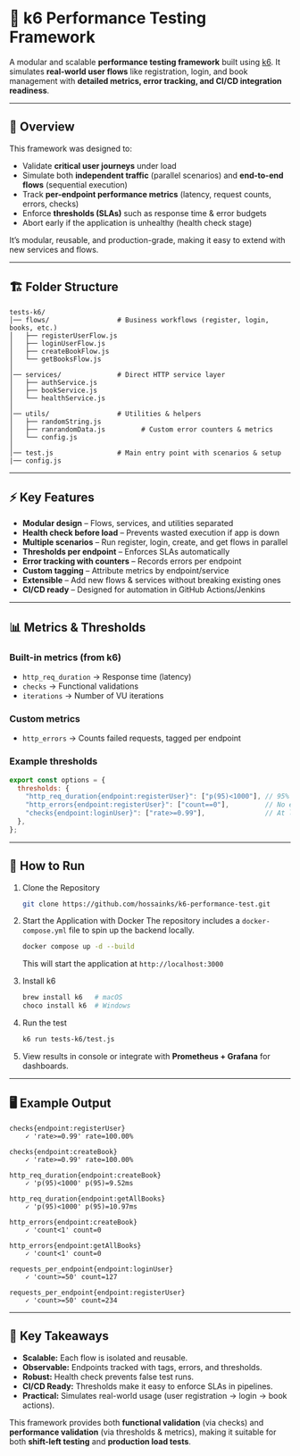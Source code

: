 # 📘 k6 Performance Testing Framework

A modular and scalable **performance testing framework** built using [k6](https://k6.io).
It simulates **real-world user flows** like registration, login, and book management with **detailed metrics, error tracking, and CI/CD integration readiness**.

---

## 📖 Overview

This framework was designed to:

* Validate **critical user journeys** under load
* Simulate both **independent traffic** (parallel scenarios) and **end-to-end flows** (sequential execution)
* Track **per-endpoint performance metrics** (latency, request counts, errors, checks)
* Enforce **thresholds (SLAs)** such as response time & error budgets
* Abort early if the application is unhealthy (health check stage)

It’s modular, reusable, and production-grade, making it easy to extend with new services and flows.

---

## 🏗️ Folder Structure

```
tests-k6/
│── flows/                 # Business workflows (register, login, books, etc.)
│   ├── registerUserFlow.js
│   ├── loginUserFlow.js
│   ├── createBookFlow.js
│   └── getBooksFlow.js
│
│── services/              # Direct HTTP service layer
│   ├── authService.js
│   ├── bookService.js
│   └── healthService.js
│
│── utils/                 # Utilities & helpers
│   ├── randomString.js
│   ├── ranrandomData.js         # Custom error counters & metrics
│   └── config.js
│
│── test.js                # Main entry point with scenarios & setup
|── config.js     
```

---

## ⚡ Key Features

* **Modular design** – Flows, services, and utilities separated
* **Health check before load** – Prevents wasted execution if app is down
* **Multiple scenarios** – Run register, login, create, and get flows in parallel
* **Thresholds per endpoint** – Enforces SLAs automatically
* **Error tracking with counters** – Records errors per endpoint
* **Custom tagging** – Attribute metrics by endpoint/service
* **Extensible** – Add new flows & services without breaking existing ones
* **CI/CD ready** – Designed for automation in GitHub Actions/Jenkins

---

## 📊 Metrics & Thresholds

### Built-in metrics (from k6)

* `http_req_duration` → Response time (latency)
* `checks` → Functional validations
* `iterations` → Number of VU iterations

### Custom metrics

* `http_errors` → Counts failed requests, tagged per endpoint

### Example thresholds

```js
export const options = {
  thresholds: {
    "http_req_duration{endpoint:registerUser}": ["p(95)<1000"], // 95% < 1s
    "http_errors{endpoint:registerUser}": ["count==0"],         // No errors
    "checks{endpoint:loginUser}": ["rate>=0.99"],               // At least 99% success
  },
};
```

---

## 🚀 How to Run

1. Clone the Repository

   ```sh
   git clone https://github.com/hossainks/k6-performance-test.git
   ```
2. Start the Application with Docker
   The repository includes a `docker-compose.yml` file to spin up the backend locally.

   ```sh
   docker compose up -d --build
   ```
   This will start the application at `http://localhost:3000`

3. Install k6

   ```sh
   brew install k6   # macOS
   choco install k6  # Windows
   ```

4. Run the test

   ```sh
   k6 run tests-k6/test.js
   ```

5. View results in console or integrate with **Prometheus + Grafana** for dashboards.

---

## 🖥️ Example Output

```
checks{endpoint:registerUser}
    ✓ 'rate>=0.99' rate=100.00%

checks{endpoint:createBook}
    ✓ 'rate>=0.99' rate=100.00%

http_req_duration{endpoint:createBook}
    ✓ 'p(95)<1000' p(95)=9.52ms

http_req_duration{endpoint:getAllBooks}
    ✓ 'p(95)<1000' p(95)=10.97ms

http_errors{endpoint:createBook}
    ✓ 'count<1' count=0

http_errors{endpoint:getAllBooks}
    ✓ 'count<1' count=0

requests_per_endpoint{endpoint:loginUser}
    ✓ 'count>=50' count=127

requests_per_endpoint{endpoint:registerUser}
    ✓ 'count>=50' count=234

```

---

## 🔑 Key Takeaways

* **Scalable:** Each flow is isolated and reusable.
* **Observable:** Endpoints tracked with tags, errors, and thresholds.
* **Robust:** Health check prevents false test runs.
* **CI/CD Ready:** Thresholds make it easy to enforce SLAs in pipelines.
* **Practical:** Simulates real-world usage (user registration → login → book actions).

This framework provides both **functional validation** (via checks) and **performance validation** (via thresholds & metrics), making it suitable for both **shift-left testing** and **production load tests**.
